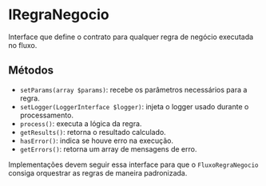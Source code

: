 # IRegraNegocio

Interface que define o contrato para qualquer regra de negócio executada no fluxo.

## Métodos

- `setParams(array $params)`: recebe os parâmetros necessários para a regra.
- `setLogger(LoggerInterface $logger)`: injeta o logger usado durante o processamento.
- `process()`: executa a lógica da regra.
- `getResults()`: retorna o resultado calculado.
- `hasError()`: indica se houve erro na execução.
- `getErrors()`: retorna um array de mensagens de erro.

Implementações devem seguir essa interface para que o `FluxoRegraNegocio` consiga orquestrar as regras de maneira padronizada.
